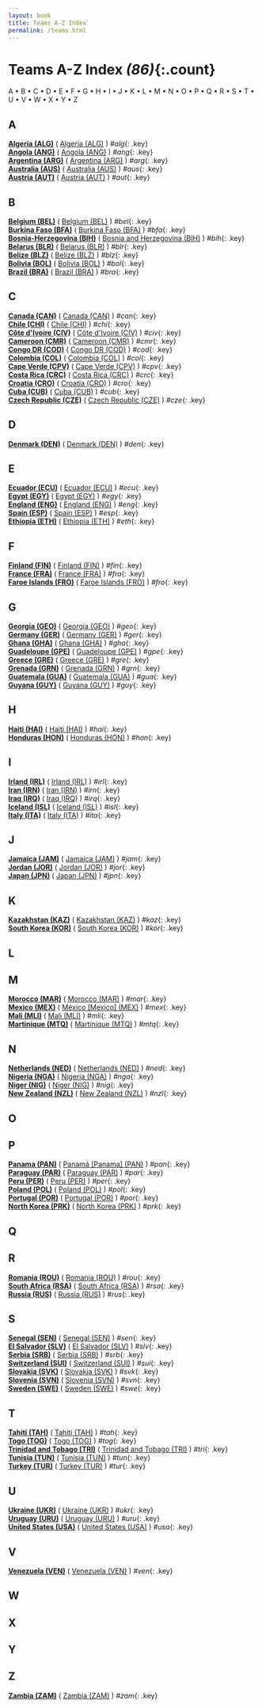 ```yaml
---
layout: book
title: Teams A-Z Index
permalink: /teams.html
---
```


# Teams A-Z Index _(86)_{:.count}


 A •  B •  C •  D •  E •  F •  G •  H •  I •  J •  K •  L •  M •  N •  O •  P •  Q •  R •  S •  T •  U •  V •  W •  X •  Y •  Z


## A


<div class='columns300' markdown='1'>

**[Algeria (ALG)](dz.html#alg)** ( [Algeria (ALG)](dz.html) ) _#alg_{: .key} <br>
**[Angola (ANG)](ao.html#ang)** ( [Angola (ANG)](ao.html) ) _#ang_{: .key} <br>
**[Argentina (ARG)](ar.html#arg)** ( [Argentina (ARG)](ar.html) ) _#arg_{: .key} <br>
**[Australia (AUS)](au.html#aus)** ( [Australia (AUS)](au.html) ) _#aus_{: .key} <br>
**[Austria (AUT)](at.html#aut)** ( [Austria (AUT)](at.html) ) _#aut_{: .key} <br>

</div>



## B


<div class='columns300' markdown='1'>

**[Belgium (BEL)](be.html#bel)** ( [Belgium (BEL)](be.html) ) _#bel_{: .key} <br>
**[Burkina Faso (BFA)](bf.html#bfa)** ( [Burkina Faso (BFA)](bf.html) ) _#bfa_{: .key} <br>
**[Bosnia-Herzegovina (BIH)](ba.html#bih)** ( [Bosnia and Herzegovina (BIH)](ba.html) ) _#bih_{: .key} <br>
**[Belarus (BLR)](by.html#blr)** ( [Belarus (BLR)](by.html) ) _#blr_{: .key} <br>
**[Belize (BLZ)](bz.html#blz)** ( [Belize (BLZ)](bz.html) ) _#blz_{: .key} <br>
**[Bolivia (BOL)](bo.html#bol)** ( [Bolivia (BOL)](bo.html) ) _#bol_{: .key} <br>
**[Brazil (BRA)](br.html#bra)** ( [Brazil (BRA)](br.html) ) _#bra_{: .key} <br>

</div>



## C


<div class='columns300' markdown='1'>

**[Canada (CAN)](ca.html#can)** ( [Canada (CAN)](ca.html) ) _#can_{: .key} <br>
**[Chile (CHI)](cl.html#chi)** ( [Chile (CHI)](cl.html) ) _#chi_{: .key} <br>
**[Côte d'Ivoire (CIV)](ci.html#civ)** ( [Côte d'Ivoire (CIV)](ci.html) ) _#civ_{: .key} <br>
**[Cameroon (CMR)](cm.html#cmr)** ( [Cameroon (CMR)](cm.html) ) _#cmr_{: .key} <br>
**[Congo DR (COD)](cd.html#cod)** ( [Congo DR (COD)](cd.html) ) _#cod_{: .key} <br>
**[Colombia (COL)](co.html#col)** ( [Colombia (COL)](co.html) ) _#col_{: .key} <br>
**[Cape Verde (CPV)](cv.html#cpv)** ( [Cape Verde (CPV)](cv.html) ) _#cpv_{: .key} <br>
**[Costa Rica (CRC)](cr.html#crc)** ( [Costa Rica (CRC)](cr.html) ) _#crc_{: .key} <br>
**[Croatia (CRO)](hr.html#cro)** ( [Croatia (CRO)](hr.html) ) _#cro_{: .key} <br>
**[Cuba (CUB)](cu.html#cub)** ( [Cuba (CUB)](cu.html) ) _#cub_{: .key} <br>
**[Czech Republic (CZE)](cz.html#cze)** ( [Czech Republic (CZE)](cz.html) ) _#cze_{: .key} <br>

</div>



## D


<div class='columns300' markdown='1'>

**[Denmark (DEN)](dk.html#den)** ( [Denmark (DEN)](dk.html) ) _#den_{: .key} <br>

</div>



## E


<div class='columns300' markdown='1'>

**[Ecuador (ECU)](ec.html#ecu)** ( [Ecuador (ECU)](ec.html) ) _#ecu_{: .key} <br>
**[Egypt (EGY)](eg.html#egy)** ( [Egypt (EGY)](eg.html) ) _#egy_{: .key} <br>
**[England (ENG)](en.html#eng)** ( [England (ENG)](en.html) ) _#eng_{: .key} <br>
**[Spain (ESP)](es.html#esp)** ( [Spain (ESP)](es.html) ) _#esp_{: .key} <br>
**[Ethiopia (ETH)](et.html#eth)** ( [Ethiopia (ETH)](et.html) ) _#eth_{: .key} <br>

</div>



## F


<div class='columns300' markdown='1'>

**[Finland (FIN)](fi.html#fin)** ( [Finland (FIN)](fi.html) ) _#fin_{: .key} <br>
**[France (FRA)](fr.html#fra)** ( [France (FRA)](fr.html) ) _#fra_{: .key} <br>
**[Faroe Islands (FRO)](fo.html#fro)** ( [Faroe Islands (FRO)](fo.html) ) _#fro_{: .key} <br>

</div>



## G


<div class='columns300' markdown='1'>

**[Georgia (GEO)](ge.html#geo)** ( [Georgia (GEO)](ge.html) ) _#geo_{: .key} <br>
**[Germany (GER)](de.html#ger)** ( [Germany (GER)](de.html) ) _#ger_{: .key} <br>
**[Ghana (GHA)](gh.html#gha)** ( [Ghana (GHA)](gh.html) ) _#gha_{: .key} <br>
**[Guadeloupe (GPE)](gp.html#gpe)** ( [Guadeloupe (GPE)](gp.html) ) _#gpe_{: .key} <br>
**[Greece (GRE)](gr.html#gre)** ( [Greece (GRE)](gr.html) ) _#gre_{: .key} <br>
**[Grenada (GRN)](gd.html#grn)** ( [Grenada (GRN)](gd.html) ) _#grn_{: .key} <br>
**[Guatemala (GUA)](gt.html#gua)** ( [Guatemala (GUA)](gt.html) ) _#gua_{: .key} <br>
**[Guyana (GUY)](gy.html#guy)** ( [Guyana (GUY)](gy.html) ) _#guy_{: .key} <br>

</div>



## H


<div class='columns300' markdown='1'>

**[Haiti (HAI)](ht.html#hai)** ( [Haiti (HAI)](ht.html) ) _#hai_{: .key} <br>
**[Honduras (HON)](hn.html#hon)** ( [Honduras (HON)](hn.html) ) _#hon_{: .key} <br>

</div>



## I


<div class='columns300' markdown='1'>

**[Irland (IRL)](ie.html#irl)** ( [Irland (IRL)](ie.html) ) _#irl_{: .key} <br>
**[Iran (IRN)](ir.html#irn)** ( [Iran (IRN)](ir.html) ) _#irn_{: .key} <br>
**[Iraq (IRQ)](iq.html#irq)** ( [Iraq (IRQ)](iq.html) ) _#irq_{: .key} <br>
**[Iceland (ISL)](is.html#isl)** ( [Iceland (ISL)](is.html) ) _#isl_{: .key} <br>
**[Italy (ITA)](it.html#ita)** ( [Italy (ITA)](it.html) ) _#ita_{: .key} <br>

</div>



## J


<div class='columns300' markdown='1'>

**[Jamaica (JAM)](jm.html#jam)** ( [Jamaica (JAM)](jm.html) ) _#jam_{: .key} <br>
**[Jordan (JOR)](jo.html#jor)** ( [Jordan (JOR)](jo.html) ) _#jor_{: .key} <br>
**[Japan (JPN)](jp.html#jpn)** ( [Japan (JPN)](jp.html) ) _#jpn_{: .key} <br>

</div>



## K


<div class='columns300' markdown='1'>

**[Kazakhstan (KAZ)](kz.html#kaz)** ( [Kazakhstan (KAZ)](kz.html) ) _#kaz_{: .key} <br>
**[South Korea (KOR)](kr.html#kor)** ( [South Korea (KOR)](kr.html) ) _#kor_{: .key} <br>

</div>



## L


<div class='columns300' markdown='1'>


</div>



## M


<div class='columns300' markdown='1'>

**[Morocco (MAR)](ma.html#mar)** ( [Morocco (MAR)](ma.html) ) _#mar_{: .key} <br>
**[Mexico (MEX)](mx.html#mex)** ( [México [Mexico] (MEX)](mx.html) ) _#mex_{: .key} <br>
**[Mali (MLI)](ml.html#mli)** ( [Mali (MLI)](ml.html) ) _#mli_{: .key} <br>
**[Martinique (MTQ)](mq.html#mtq)** ( [Martinique (MTQ)](mq.html) ) _#mtq_{: .key} <br>

</div>



## N


<div class='columns300' markdown='1'>

**[Netherlands (NED)](nl.html#ned)** ( [Netherlands (NED)](nl.html) ) _#ned_{: .key} <br>
**[Nigeria (NGA)](ng.html#nga)** ( [Nigeria (NGA)](ng.html) ) _#nga_{: .key} <br>
**[Niger (NIG)](ne.html#nig)** ( [Niger (NIG)](ne.html) ) _#nig_{: .key} <br>
**[New Zealand (NZL)](nz.html#nzl)** ( [New Zealand (NZL)](nz.html) ) _#nzl_{: .key} <br>

</div>



## O


<div class='columns300' markdown='1'>


</div>



## P


<div class='columns300' markdown='1'>

**[Panama (PAN)](pa.html#pan)** ( [Panamá [Panama] (PAN)](pa.html) ) _#pan_{: .key} <br>
**[Paraguay (PAR)](py.html#par)** ( [Paraguay (PAR)](py.html) ) _#par_{: .key} <br>
**[Peru (PER)](pe.html#per)** ( [Peru (PER)](pe.html) ) _#per_{: .key} <br>
**[Poland (POL)](pl.html#pol)** ( [Poland (POL)](pl.html) ) _#pol_{: .key} <br>
**[Portugal (POR)](pt.html#por)** ( [Portugal (POR)](pt.html) ) _#por_{: .key} <br>
**[North Korea (PRK)](kp.html#prk)** ( [North Korea (PRK)](kp.html) ) _#prk_{: .key} <br>

</div>



## Q


<div class='columns300' markdown='1'>


</div>



## R


<div class='columns300' markdown='1'>

**[Romania (ROU)](ro.html#rou)** ( [Romania (ROU)](ro.html) ) _#rou_{: .key} <br>
**[South Africa (RSA)](za.html#rsa)** ( [South Africa (RSA)](za.html) ) _#rsa_{: .key} <br>
**[Russia (RUS)](ru.html#rus)** ( [Russia (RUS)](ru.html) ) _#rus_{: .key} <br>

</div>



## S


<div class='columns300' markdown='1'>

**[Senegal (SEN)](sn.html#sen)** ( [Senegal (SEN)](sn.html) ) _#sen_{: .key} <br>
**[El Salvador (SLV)](sv.html#slv)** ( [El Salvador (SLV)](sv.html) ) _#slv_{: .key} <br>
**[Serbia (SRB)](rs.html#srb)** ( [Serbia (SRB)](rs.html) ) _#srb_{: .key} <br>
**[Switzerland (SUI)](ch.html#sui)** ( [Switzerland (SUI)](ch.html) ) _#sui_{: .key} <br>
**[Slovakia (SVK)](sk.html#svk)** ( [Slovakia (SVK)](sk.html) ) _#svk_{: .key} <br>
**[Slovenia (SVN)](si.html#svn)** ( [Slovenia (SVN)](si.html) ) _#svn_{: .key} <br>
**[Sweden (SWE)](se.html#swe)** ( [Sweden (SWE)](se.html) ) _#swe_{: .key} <br>

</div>



## T


<div class='columns300' markdown='1'>

**[Tahiti (TAH)](pf.html#tah)** ( [Tahiti (TAH)](pf.html) ) _#tah_{: .key} <br>
**[Togo (TOG)](tg.html#tog)** ( [Togo (TOG)](tg.html) ) _#tog_{: .key} <br>
**[Trinidad and Tobago (TRI)](tt.html#tri)** ( [Trinidad and Tobago (TRI)](tt.html) ) _#tri_{: .key} <br>
**[Tunisia (TUN)](tn.html#tun)** ( [Tunisia (TUN)](tn.html) ) _#tun_{: .key} <br>
**[Turkey (TUR)](tr.html#tur)** ( [Turkey (TUR)](tr.html) ) _#tur_{: .key} <br>

</div>



## U


<div class='columns300' markdown='1'>

**[Ukraine (UKR)](ua.html#ukr)** ( [Ukraine (UKR)](ua.html) ) _#ukr_{: .key} <br>
**[Uruguay (URU)](uy.html#uru)** ( [Uruguay (URU)](uy.html) ) _#uru_{: .key} <br>
**[United States (USA)](us.html#usa)** ( [United States (USA)](us.html) ) _#usa_{: .key} <br>

</div>



## V


<div class='columns300' markdown='1'>

**[Venezuela (VEN)](ve.html#ven)** ( [Venezuela (VEN)](ve.html) ) _#ven_{: .key} <br>

</div>



## W


<div class='columns300' markdown='1'>


</div>



## X


<div class='columns300' markdown='1'>


</div>



## Y


<div class='columns300' markdown='1'>


</div>



## Z


<div class='columns300' markdown='1'>

**[Zambia (ZAM)](zm.html#zam)** ( [Zambia (ZAM)](zm.html) ) _#zam_{: .key} <br>

</div>


